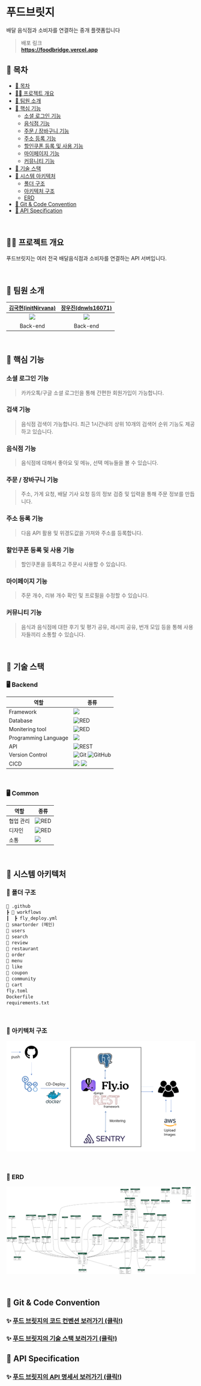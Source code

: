# 푸드브릿지 

배달 음식점과 소비자를 연결하는 중개 플랫폼입니다 

> 배포 링크 <br />
> **https://foodbridge.vercel.app**

## 📄 목차

- [📄 목차](#-목차)
- [✍🏻 프로젝트 개요](#-프로젝트-개요)
- [🥰 팀원 소개](#-팀원-소개)
- [🍭 핵심 기능](#-핵심-기능)
  - [소셜 로그인 기능](#소셜-로그인-기능)
  - [음식점 기능](#음식점-기능)
  - [주문 / 장바구니 기능](#주문-장바구니-기능)
  - [주소 등록 기능](#주소-등록-기능)
  - [할인쿠폰 등록 및 사용 기능](#할인쿠폰-등록-및-사용-기능)
  - [마이페이지 기능](#마이페이지-기능)
  - [커뮤니티 기능](#커뮤니티-기능)
- [🍪 기술 스택](#-기술-스택)
- [🦾 시스템 아키텍처](#-시스템-아키텍처)
  - [폴더 구조](#-폴더-구조)
  - [아키텍처 구조](#-아키텍처-구조)
  - [ERD](#-erd)
- [🍰 Git & Code Convention](#-git--code-convention)
- [🍩 API Specification](#-api-specification)

<br />

## ✍🏻 프로젝트 개요

푸드브릿지는 여러 전국 배달음식점과 소비자를 연결하는 API 서버입니다.

<br />


## 🥰 팀원 소개
| [김국현(initNirvana)](https://github.com/initNirvana) | [장우진(dnwls16071)](https://github.com/dnwls16071) |
| :--------: | :--------: |
| <img src="https://github.com/initNirvana.png" width="200px"/> | <img src="https://github.com/dnwls16071.png" width="200px"/> |
| Back-end | Back-end |

<br />

## 🍭 핵심 기능

### 소셜 로그인 기능

> 카카오톡/구글 소셜 로그인을 통해 간편한 회원가입이 가능합니다.

### 검색 기능

> 음식점 검색이 가능합니다. 최근 1시간내의 상위 10개의 검색어 순위 기능도 제공 하고 있습니다.

### 음식점 기능

> 음식점에 대해서 좋아요 및 메뉴, 선택 메뉴들을 볼 수 있습니다.

### 주문 / 장바구니 기능

> 주소, 가게 요청, 배달 기사 요청 등의 정보 검증 및 입력을 통해 주문 정보를 만듭니다.

### 주소 등록 기능

> 다음 API 활용 및 위경도값을 가져와 주소를 등록합니다.

### 할인쿠폰 등록 및 사용 기능

> 할인쿠폰을 등록하고 주문시 사용할 수 있습니다.

### 마이페이지 기능

> 주문 개수, 리뷰 개수 확인 및 프로필을 수정할 수 있습니다.

### 커뮤니티 기능

> 음식과 음식점에 대한 후기 및 평가 공유, 레시피 공유, 번개 모임 등을 통해 사용자들끼리 소통할 수 있습니다.

</aside>
<br />

## 🍪 기술 스택
### 🖥 Backend

|역할|종류|
|-|-|
|Framework|<img src="https://img.shields.io/badge/Django REST Framework-3776AB?style=for-the-badge&logo=Django&logoColor=white">|
|Database|<img alt="RED" src ="https://img.shields.io/badge/postgresql-003545.svg?&style=for-the-badge&logo=postgresql&logoColor=white"/>|
|Monitering tool|<img alt="RED" src ="https://img.shields.io/badge/sentry-527FFF.svg?&style=for-the-badge&logo=sentry&logoColor=white"/>|
|Programming Language|<img src="https://img.shields.io/badge/Python-3776AB?style=for-the-badge&logo=Python&logoColor=white">|
|API|![REST](https://img.shields.io/badge/Rest-4B3263?style=for-the-badge&logo=rest&logoColor=white)                                     
|Version Control|![Git](https://img.shields.io/badge/git-%23F05033.svg?style=for-the-badge&logo=git&logoColor=white) ![GitHub](https://img.shields.io/badge/github-%23121011.svg?style=for-the-badge&logo=github&logoColor=white) |
|CICD|<img src="https://img.shields.io/badge/Docker-2496ED?&logo=Docker&style=for-the-badge&logoColor=white"> <img src="https://img.shields.io/badge/GitHub Actions-000000?logo=github-actions&style=for-the-badge">|
<br />

### 🖥 Common
|역할|종류|
|-|-|
|협업 관리|<img alt="RED" src ="https://img.shields.io/badge/Notion-000000.svg?&style=for-the-badge&logo=Notion&logoColor=white"/> |
|디자인|<img alt="RED" src ="https://img.shields.io/badge/Figma-F24E1E.svg?&style=for-the-badge&logo=Figma&logoColor=white"/>|
|소통|<img src="https://img.shields.io/badge/Discord-5865F2?logo=Discord&style=for-the-badge&logoColor=ffffff">

<br />


## 🦾 시스템 아키텍처


### 📂 폴더 구조
```
📂 .github
┣ 📂 workflows
┃  ┣ fly_deploy.yml
📂 smartorder (메인)
📂 users
📂 search
📂 review
📂 restaurant
📂 order
📂 menu
📂 like
📂 coupon
📂 community
📂 cart 
fly.toml
Dockerfile
requirements.txt
```

<br />

### 📂 아키텍처 구조
![image](Architecture.png)


<br />

### 📢 ERD
![image](erd.png)


<br />

## 🍰 Git & Code Convention
### ✨ [ 푸드 브릿지의 코드 컨벤션 보러가기 (클릭!) ]()
### ✨ [ 푸드 브릿지의 기술 스택 보러가기 (클릭!) ]()


## 🍩 API Specification
### ✨ [ 푸드 브릿지의 API 명세서 보러가기 (클릭!) ]()

